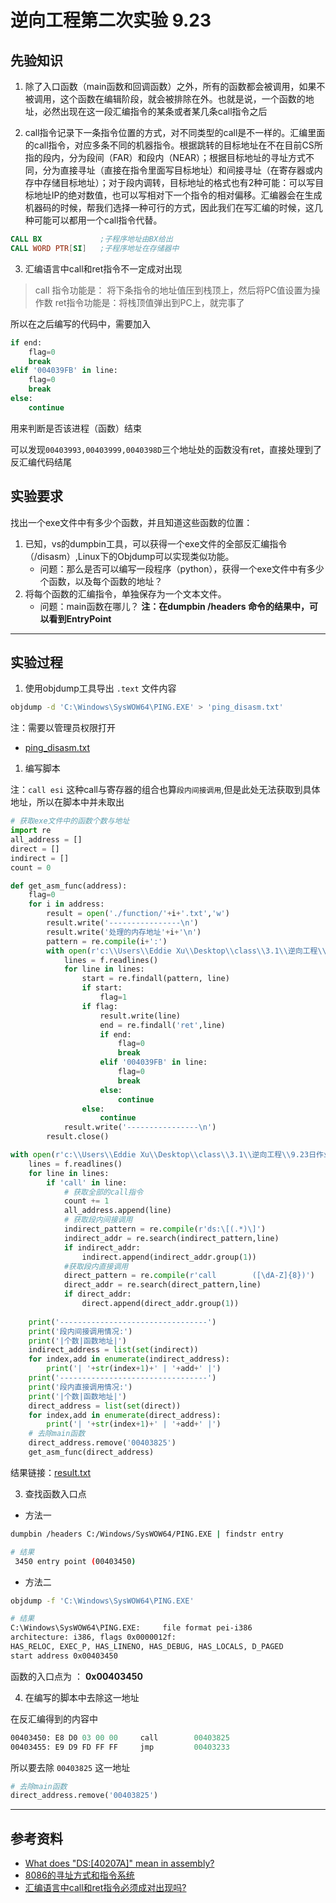 # 逆向工程第二次实验 9.23

## 先验知识

1. 除了入口函数（main函数和回调函数）之外，所有的函数都会被调用，如果不被调用，这个函数在编辑阶段，就会被排除在外。也就是说，一个函数的地址，必然出现在这一段汇编指令的某条或者某几条call指令之后


2. call指令记录下一条指令位置的方式，对不同类型的call是不一样的。汇编里面的call指令，对应多条不同的机器指令。根据跳转的目标地址在不在目前CS所指的段内，分为段间（FAR）和段内（NEAR）；根据目标地址的寻址方式不同，分为直接寻址（直接在指令里面写目标地址）和间接寻址（在寄存器或内存中存储目标地址）；对于段内调转，目标地址的格式也有2种可能：可以写目标地址IP的绝对数值，也可以写相对下一个指令的相对偏移。汇编器会在生成机器码的时候，帮我们选择一种可行的方式，因此我们在写汇编的时候，这几种可能可以都用一个call指令代替。


```asm
CALL BX             ;子程序地址由BX给出
CALL WORD PTR[SI]   ;子程序地址在存储器中
```

3. 汇编语言中call和ret指令不一定成对出现

> call 指令功能是： 将下条指令的地址值压到栈顶上，然后将PC值设置为操作数
> ret指令功能是：将栈顶值弹出到PC上，就完事了

所以在之后编写的代码中，需要加入

```py
if end:
    flag=0
    break
elif '004039FB' in line:
    flag=0
    break
else:
    continue
```

用来判断是否该进程（函数）结束

可以发现`00403993,00403999,0040398D`三个地址处的函数没有ret，直接处理到了反汇编代码结尾

## 实验要求

找出一个exe文件中有多少个函数，并且知道这些函数的位置：
1. 已知，vs的dumpbin工具，可以获得一个exe文件的全部反汇编指令（/disasm）,Linux下的Objdump可以实现类似功能。
   - 问题：那么是否可以编写一段程序（python），获得一个exe文件中有多少个函数，以及每个函数的地址？
2. 将每个函数的汇编指令，单独保存为一个文本文件。
   - 问题：main函数在哪儿？
    **注：在dumpbin /headers 命令的结果中，可以看到EntryPoint**

---

## 实验过程

1. 使用objdump工具导出 `.text` 文件内容
   
```bash
objdump -d 'C:\Windows\SysWOW64\PING.EXE' > 'ping_disasm.txt'
```

注：需要以管理员权限打开

- [ping_disasm.txt](./ping_disasm.txt)

1. 编写脚本

注：`call esi` 这种call与寄存器的组合也算`段内间接调用`,但是此处无法获取到具体地址，所以在脚本中并未取出

```py
# 获取exe文件中的函数个数与地址
import re 
all_address = []
direct = []
indirect = []
count = 0

def get_asm_func(address): 
    flag=0
    for i in address:
        result = open('./function/'+i+'.txt','w')
        result.write('----------------\n')
        result.write('处理的内存地址'+i+'\n')
        pattern = re.compile(i+':')
        with open(r'c:\\Users\\Eddie Xu\\Desktop\\class\\3.1\\逆向工程\\9.23日作业\\ping_disasm.txt','r') as f:  
            lines = f.readlines()
            for line in lines:
                start = re.findall(pattern, line)
                if start:
                    flag=1
                if flag:    
                    result.write(line)
                    end = re.findall('ret',line)
                    if end:
                        flag=0
                        break
                    elif '004039FB' in line:
                        flag=0
                        break
                    else:
                        continue
                else:
                    continue
            result.write('----------------\n')
        result.close()

with open(r'c:\\Users\\Eddie Xu\\Desktop\\class\\3.1\\逆向工程\\9.23日作业\\ping_disasm.txt','r') as f:    
    lines = f.readlines()
    for line in lines:
        if 'call' in line:
            # 获取全部的call指令
            count += 1
            all_address.append(line)
            # 获取段内间接调用
            indirect_pattern = re.compile(r'ds:\[(.*)\]')
            indirect_addr = re.search(indirect_pattern,line)
            if indirect_addr:
                indirect.append(indirect_addr.group(1))
            #获取段内直接调用
            direct_pattern = re.compile(r'call        ([\dA-Z]{8})')
            direct_addr = re.search(direct_pattern,line)
            if direct_addr:
                direct.append(direct_addr.group(1))   
    
    print('---------------------------------')
    print('段内间接调用情况:')
    print('|个数|函数地址|')
    indirect_address = list(set(indirect))
    for index,add in enumerate(indirect_address):
        print('| '+str(index+1)+' | '+add+' |')
    print('---------------------------------')
    print('段内直接调用情况:')
    print('|个数|函数地址|')
    direct_address = list(set(direct))
    for index,add in enumerate(direct_address):
        print('| '+str(index+1)+' | '+add+' |')
    # 去除main函数
    direct_address.remove('00403825')
    get_asm_func(direct_address)
```

结果链接：[result.txt](./result.txt)

3. 查找函数入口点

- 方法一
```bash
dumpbin /headers C:/Windows/SysWOW64/PING.EXE | findstr entry

# 结果
 3450 entry point (00403450)
```
- 方法二
```bash
objdump -f 'C:\Windows\SysWOW64\PING.EXE'

# 结果
C:\Windows\SysWOW64\PING.EXE:     file format pei-i386
architecture: i386, flags 0x0000012f:
HAS_RELOC, EXEC_P, HAS_LINENO, HAS_DEBUG, HAS_LOCALS, D_PAGED
start address 0x00403450
```

函数的入口点为 ： **0x00403450**


4. 在编写的脚本中去除这一地址

在反汇编得到的内容中

```asm
00403450: E8 D0 03 00 00     call        00403825
00403455: E9 D9 FD FF FF     jmp         00403233
```

所以要去除 `00403825` 这一地址

```py
# 去除main函数
direct_address.remove('00403825')
```

---

## 参考资料
- [What does "DS:[40207A]" mean in assembly?](https://stackoverflow.com/questions/3819699/what-does-ds40207a-mean-in-assembly)
- [8086的寻址方式和指令系统](http://home.ustc.edu.cn/~ytwang/3_5.pdf)
- [汇编语言中call和ret指令必须成对出现吗?
](https://www.zhihu.com/question/48549704)